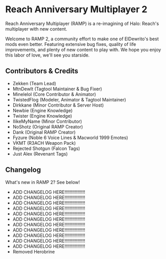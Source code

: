 # Reach Anniversary Multiplayer 2
Reach Anniversary Multiplayer (RAMP) is a re-imagining of Halo: Reach's multiplayer with new content.

Welcome to RAMP 2, a community effort to make one of ElDewrito's best mods even better. Featuring extensive bug fixes, quality of life improvements, and plenty of new content to play with. We hope you enjoy this labor of love, we'll see you starside.

## Contributors & Credits
* Zekken (Team Lead)
* MtnDewIt (Tagtool Maintainer & Bug Fixer)
* Minelelol (Core Contributor & Animator)
* TwistedFlog (Modeler, Animator & Tagtool Maintainer)
* Dirkkane (Minor Contributor & Server Host)
* Newbie (Engine Knowledge)
* Twister (Engine Knowledge)
* IlikeMyName (Minor Contributor)
* NoShotz (Original RAMP Creator)
* Dank (Original RAMP Creator)
* Fyzure (Noble 6 Voice Lines & Macworld 1999 Emotes)
* VKMT (R3ACH Weapon Pack)
* Rejected Shotgun (Falcon Tags)
* Just Alex (Revenant Tags)

## Changelog
What's new in RAMP 2? See below!

* ADD CHANGELOG HERE!!!!!!!!!!!!!!!!
* ADD CHANGELOG HERE!!!!!!!!!!!!!!!!
* ADD CHANGELOG HERE!!!!!!!!!!!!!!!!
* ADD CHANGELOG HERE!!!!!!!!!!!!!!!!
* ADD CHANGELOG HERE!!!!!!!!!!!!!!!!
* ADD CHANGELOG HERE!!!!!!!!!!!!!!!!
* ADD CHANGELOG HERE!!!!!!!!!!!!!!!!
* ADD CHANGELOG HERE!!!!!!!!!!!!!!!!
* ADD CHANGELOG HERE!!!!!!!!!!!!!!!!
* ADD CHANGELOG HERE!!!!!!!!!!!!!!!!
* ADD CHANGELOG HERE!!!!!!!!!!!!!!!!
* Removed Herobrine
